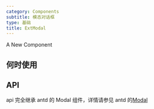 ```yaml
---
category: Components
subtitle: 模态对话框
type: 基础
title: ExtModal
---
```


A New Component

## 何时使用

## API

api 完全继承 antd 的 Modal 组件，详情请参见 antd 的[Modal](https://ant.design/components/modal-cn/#API)
